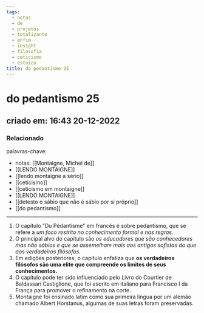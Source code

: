 ```yaml
---
tags:
  - notas
  - de
  - projetos
  - totalizante
  - enfim
  - insight
  - filosofia
  - ceticismo
  - estoico
title: do pedantismo 25
---
```


# do pedantismo 25

## criado em: 16:43 20-12-2022

### Relacionado

palavras-chave:

- notas: [[Montaigne, Michel de]]
- [[LENDO MONTAIGNE]]
- [[lendo montaigne a sério]]
- [[ceticismo]]
- [[ceticismo em montaigne]]
- [[LENDO MONTAIGNE]]
- [[detesto o sábio que não é sábio por si próprio]]
- [[do pedantismo]]
---
1. O capítulo "Du Pédantisme" em francês é sobre pedantismo, que se refere a *um foco restrito no conhecimento formal e nas regras*.
2. O principal alvo do capítulo são *os educadores que são conhecedores mas não sábios e que se assemelham mais aos antigos sofistas do que aos verdadeiros filósofos.*
3. Em edições posteriores, o capítulo enfatiza que **os verdadeiros filósofos são uma elite que compreende os limites de seus conhecimentos.**
4. O capítulo pode ter sido influenciado pelo Livro do Courtier de Baldassari Castiglione, que foi escrito em italiano para Francisco I da França para promover o refinamento na corte.
5. Montaigne foi ensinado latim como sua primeira língua por um alemão chamado Albert Horstanus, algumas de suas letras foram preservadas.
